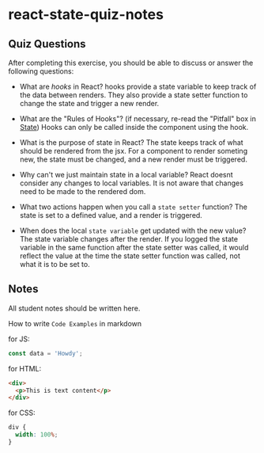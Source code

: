 # react-state-quiz-notes

## Quiz Questions

After completing this exercise, you should be able to discuss or answer the following questions:

- What are _hooks_ in React?
  hooks provide a state variable to keep track of the data between renders. They also provide a state setter function to change the state and trigger a new render.

- What are the "Rules of Hooks"? (if necessary, re-read the "Pitfall" box in [State](https://react.dev/learn/state-a-components-memory))
  Hooks can only be called inside the component using the hook.

- What is the purpose of state in React?
  The state keeps track of what should be rendered from the jsx. For a component to render someting new, the state must be changed, and a new render must be triggered.

- Why can't we just maintain state in a local variable?
  React doesnt consider any changes to local variables. It is not aware that changes need to be made to the rendered dom.
- What two actions happen when you call a `state setter` function?
  The state is set to a defined value, and a render is triggered.

- When does the local `state variable` get updated with the new value?
  The state variable changes after the render. If you logged the state variable in the same function after the state setter was called, it would reflect the value at the time the state setter function was called, not what it is to be set to.

## Notes

All student notes should be written here.

How to write `Code Examples` in markdown

for JS:

```javascript
const data = 'Howdy';
```

for HTML:

```html
<div>
  <p>This is text content</p>
</div>
```

for CSS:

```css
div {
  width: 100%;
}
```
